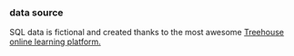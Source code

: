 ### data source
SQL data is fictional and created thanks to the 
most awesome [Treehouse online learning platform.](teamtreehouse.com)
